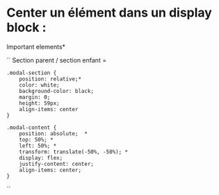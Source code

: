 
# Center un élément dans un display block : 

Important elements* 


`` Section parent / section enfant = 

    .modal-section {
        position: relative;*
        color: white;
        background-color: black;
        margin: 0;
        height: 59px;
        align-items: center
    }

    .modal-content {
        position: absolute;  *
        top: 50%; *
        left: 50%; *
        transform: translate(-50%, -50%); *
        display: flex;
        justify-content: center;
        align-items: center;
    }

``

